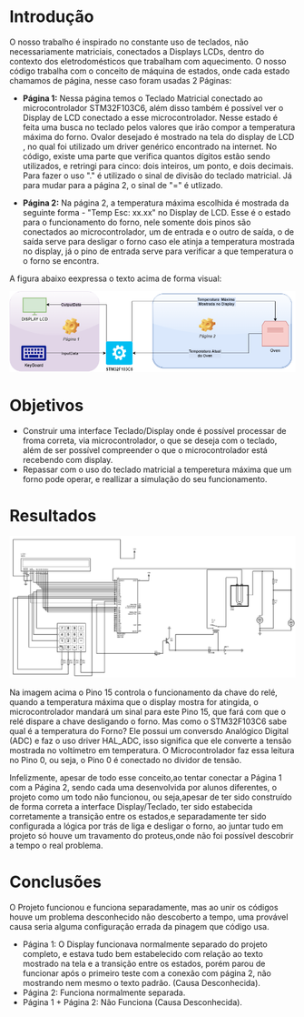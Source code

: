 # Introdução

O nosso trabalho é inspirado no constante uso de teclados, não necessariamente matriciais, conectados a Displays LCDs, dentro do contexto dos eletrodomésticos que trabalham com aquecimento. O nosso código trabalha com o conceito de máquina de estados, onde cada estado chamamos de página, nesse caso foram usadas 2 Páginas:

* **Página 1:** Nessa página temos o Teclado Matricial conectado ao microcontrolador STM32F103C6, além disso também é possível ver o Display de LCD conectado a esse
microcontrolador. Nesse estado é feita uma busca no teclado pelos valores que irão compor a temperatura máxima do forno. Ovalor desejado é mostrado na tela do display de LCD
, no qual foi utilizado um driver genérico encontrado na internet. No código, existe uma parte que verifica quantos dígitos estão sendo utilizados, e retringi para cinco: 
dois inteiros, um ponto, e dois decimais. Para fazer o uso "." é utilizado o sinal de divisão do teclado matricial. Já para mudar para a página 2, o sinal de "=" é utlizado.

* **Página 2:** Na página 2, a temperatura máxima escolhida é mostrada da seguinte forma - "Temp Esc: xx.xx" no Display de LCD. Esse é o estado para o funcionamento do forno,
nele somente dois pinos são conectados ao microcontrolador, um de entrada e o outro de saída, o de saída serve para desligar o forno caso ele atinja a temperatura 
mostrada no display, já o pino de entrada serve para verificar a que temperatura o o forno se encontra.

A figura abaixo eexpressa o texto acima de forma visual:

![Esquema do Projeto](https://github.com/matheus123deimos/Trabalho2_Micropr/blob/main/Projeto%20Micro.png)

# Objetivos

* Construir uma interface Teclado/Display onde é possível processar de froma correta, via microcontrolador, o que se deseja com o teclado, além de ser possível compreender o que o microcontrolador está recebendo com display.
* Repassar com o uso do teclado matricial a temperetura máxima que um forno pode operar, e reallizar a simulação do seu funcionamento.

# Resultados 

![Esquema do Projeto](https://github.com/matheus123deimos/Trabalho2_Micropr/blob/main/sch/ProjetoFinal.jpg)

Na imagem acima o Pino 15 controla o funcionamento da chave do relé, quando a temperatura máxima que o display mostra for atingida, o microcontrolador mandará um sinal para este Pino 15, que fará com que o relé dispare a chave desligando o forno. Mas como o STM32F103C6 sabe qual é a temperatura do Forno? Ele possui um conversdo Analógico Digital (ADC) e faz o uso driver HAL_ADC, isso significa que ele converte a tensão mostrada no voltímetro em temperatura. O Microcontrolador faz essa leitura no Pino 0, ou seja, o Pino 0 é conectado no dividor de tensão.

Infelizmente, apesar de todo esse conceito,ao tentar conectar a Página 1 com a Página 2, sendo cada uma desenvolvida por alunos diferentes, o projeto como um todo não funcionou, ou seja,apesar de ter sido construído de forma correta a interface Display/Teclado, ter sido estabecida corretamente a transição entre os estados,e separadamente ter sido configurada a lógica por trás de liga e desligar o forno, ao juntar tudo em projeto só houve um travamento do proteus,onde não foi possível descobrir a tempo o real problema.

# Conclusões

O Projeto funcionou e funciona separadamente, mas ao unir os códigos houve um problema desconhecido não descoberto a tempo, uma provável causa seria alguma
configuração errada da pinagem que código usa.

* Página 1: O Display funcionava normalmente separado do projeto completo, e estava tudo bem estabelecido com relação ao texto mostrado na tela e a transição entre os estados, porém parou de funcionar após o primeiro teste com a conexão com página 2, não mostrando nem mesmo o texto padrão. (Causa Desconhecida).
* Página 2: Funciona normalmente separada.
* Página 1 + Página 2: Não Funciona (Causa Desconhecida).
